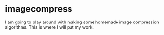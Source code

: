 # imagecompress

I am going to play around with making some homemade image compression algorithms. This is where I will put my work.
